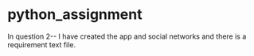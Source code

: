 # python_assignment


In question 2-- I have created the app and social networks and there is a requirement text file.
